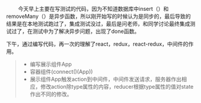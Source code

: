 &nbsp;&nbsp;&nbsp;&nbsp;&nbsp;&nbsp;&nbsp;&nbsp;今天早上主要在写测试的代码，因为不知道数据库中insert（）和removeMany（）是异步函数，所以刚开始写的时候认为是同步的，最后导致的结果是在本地测试跑过了，集成测试没过，最后是问老师，和同学讨论最终集成测试过了，在测试中为了解决异步问题，出现了done函数。

下午，通过编写代码，再一次的理解了react，redux，react-redux，中间件的作用。
> * 编写展示组件App
> * 容器组件(connect()(App))
> * 展示组件App触发action到中间件，中间件发送请求，服务器作出相应，修改action除type属性的内容，reducer根据type属性的值对state作出不同的修改。
